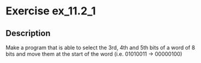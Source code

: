 # Exercise ex_11.2_1

## Description
Make a program that is able to select the 3rd, 4th and 5th bits of a word of 8 bits
and move them at the start of the word (i.e. 01010011 -> 00000100)
